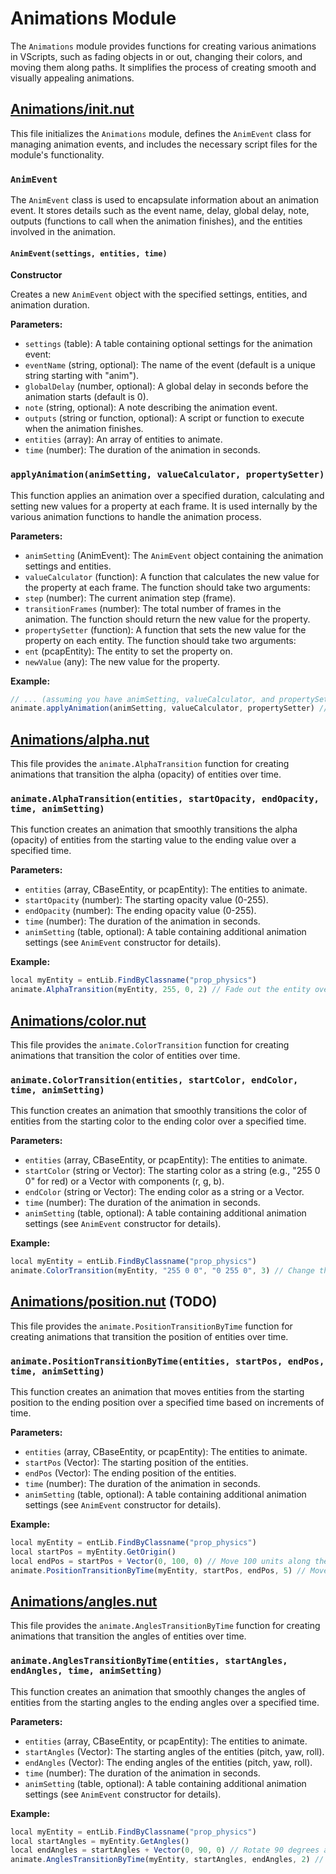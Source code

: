 # Animations Module

The `Animations` module provides functions for creating various animations in VScripts, such as fading objects in or out, changing their colors, and moving them along paths. It simplifies the process of creating smooth and visually appealing animations.

## [Animations/init.nut](init.nut)

This file initializes the `Animations` module, defines the `AnimEvent` class for managing animation events, and includes the necessary script files for the module's functionality.

### `AnimEvent`

The `AnimEvent` class is used to encapsulate information about an animation event. It stores details such as the event name, delay, global delay, note, outputs (functions to call when the animation finishes), and the entities involved in the animation.

#### `AnimEvent(settings, entities, time)`

**Constructor**

Creates a new `AnimEvent` object with the specified settings, entities, and animation duration.

**Parameters:**

* `settings` (table): A table containing optional settings for the animation event:
* `eventName` (string, optional): The name of the event (default is a unique string starting with "anim").
* `globalDelay` (number, optional): A global delay in seconds before the animation starts (default is 0).
* `note` (string, optional): A note describing the animation event.
* `outputs` (string or function, optional): A script or function to execute when the animation finishes.
* `entities` (array): An array of entities to animate.
* `time` (number): The duration of the animation in seconds.

### `applyAnimation(animSetting, valueCalculator, propertySetter)`

This function applies an animation over a specified duration, calculating and setting new values for a property at each frame. It is used internally by the various animation functions to handle the animation process.

**Parameters:**

* `animSetting` (AnimEvent): The `AnimEvent` object containing the animation settings and entities.
* `valueCalculator` (function): A function that calculates the new value for the property at each frame. The function should take two arguments:
* `step` (number): The current animation step (frame).
* `transitionFrames` (number): The total number of frames in the animation.
The function should return the new value for the property.
* `propertySetter` (function): A function that sets the new value for the property on each entity. The function should take two arguments:
* `ent` (pcapEntity): The entity to set the property on.
* `newValue` (any): The new value for the property.

**Example:**

```js
// ... (assuming you have animSetting, valueCalculator, and propertySetter defined)
animate.applyAnimation(animSetting, valueCalculator, propertySetter) // Apply the animation
```

## [Animations/alpha.nut](alpha.nut)

This file provides the `animate.AlphaTransition` function for creating animations that transition the alpha (opacity) of entities over time.

### `animate.AlphaTransition(entities, startOpacity, endOpacity, time, animSetting)`

This function creates an animation that smoothly transitions the alpha (opacity) of entities from the starting value to the ending value over a specified time.

**Parameters:**

* `entities` (array, CBaseEntity, or pcapEntity): The entities to animate.
* `startOpacity` (number): The starting opacity value (0-255).
* `endOpacity` (number): The ending opacity value (0-255).
* `time` (number): The duration of the animation in seconds.
* `animSetting` (table, optional): A table containing additional animation settings (see `AnimEvent` constructor for details).

**Example:**

```js
local myEntity = entLib.FindByClassname("prop_physics")
animate.AlphaTransition(myEntity, 255, 0, 2) // Fade out the entity over 2 seconds
```

## [Animations/color.nut](color.nut)

This file provides the `animate.ColorTransition` function for creating animations that transition the color of entities over time.

### `animate.ColorTransition(entities, startColor, endColor, time, animSetting)`

This function creates an animation that smoothly transitions the color of entities from the starting color to the ending color over a specified time.

**Parameters:**

* `entities` (array, CBaseEntity, or pcapEntity): The entities to animate.
* `startColor` (string or Vector): The starting color as a string (e.g., "255 0 0" for red) or a Vector with components (r, g, b).
* `endColor` (string or Vector): The ending color as a string or a Vector.
* `time` (number): The duration of the animation in seconds.
* `animSetting` (table, optional): A table containing additional animation settings (see `AnimEvent` constructor for details).

**Example:**

```js
local myEntity = entLib.FindByClassname("prop_physics")
animate.ColorTransition(myEntity, "255 0 0", "0 255 0", 3) // Change the entity's color from red to green over 3 seconds
```

## [Animations/position.nut](position.nut) (TODO)

This file provides the `animate.PositionTransitionByTime` function for creating animations that transition the position of entities over time.

### `animate.PositionTransitionByTime(entities, startPos, endPos, time, animSetting)`

This function creates an animation that moves entities from the starting position to the ending position over a specified time based on increments of time.

**Parameters:**

* `entities` (array, CBaseEntity, or pcapEntity): The entities to animate.
* `startPos` (Vector): The starting position of the entities.
* `endPos` (Vector): The ending position of the entities.
* `time` (number): The duration of the animation in seconds.
* `animSetting` (table, optional): A table containing additional animation settings (see `AnimEvent` constructor for details).

**Example:**

```js
local myEntity = entLib.FindByClassname("prop_physics")
local startPos = myEntity.GetOrigin()
local endPos = startPos + Vector(0, 100, 0) // Move 100 units along the Y axis
animate.PositionTransitionByTime(myEntity, startPos, endPos, 5) // Move the entity over 5 seconds
```

## [Animations/angles.nut](angles.nut)

This file provides the `animate.AnglesTransitionByTime` function for creating animations that transition the angles of entities over time.

### `animate.AnglesTransitionByTime(entities, startAngles, endAngles, time, animSetting)`

This function creates an animation that smoothly changes the angles of entities from the starting angles to the ending angles over a specified time.

**Parameters:**

* `entities` (array, CBaseEntity, or pcapEntity): The entities to animate.
* `startAngles` (Vector): The starting angles of the entities (pitch, yaw, roll).
* `endAngles` (Vector): The ending angles of the entities (pitch, yaw, roll).
* `time` (number): The duration of the animation in seconds.
* `animSetting` (table, optional): A table containing additional animation settings (see `AnimEvent` constructor for details).

**Example:**

```js
local myEntity = entLib.FindByClassname("prop_physics")
local startAngles = myEntity.GetAngles()
local endAngles = startAngles + Vector(0, 90, 0) // Rotate 90 degrees around the Y axis
animate.AnglesTransitionByTime(myEntity, startAngles, endAngles, 2) // Rotate the entity over 2 seconds
```